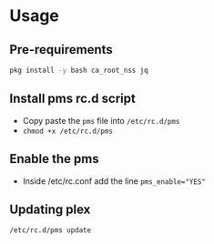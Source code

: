 # Usage

## Pre-requirements

```bash
pkg install -y bash ca_root_nss jq
```

## Install pms rc.d script
* Copy paste the `pms` file into `/etc/rc.d/pms`
* `chmod +x /etc/rc.d/pms`

## Enable the pms 
* Inside /etc/rc.conf add the line `pms_enable="YES"`

## Updating plex
`/etc/rc.d/pms update`